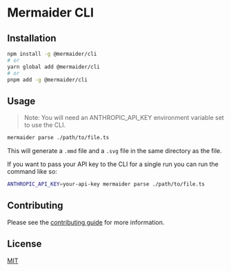 # Mermaider CLI

## Installation

```bash
npm install -g @mermaider/cli
# or
yarn global add @mermaider/cli
# or
pnpm add -g @mermaider/cli
```

## Usage

> Note: You will need an ANTHROPIC_API_KEY environment variable set to use the CLI.

```bash
mermaider parse ./path/to/file.ts
```

This will generate a `.mmd` file and a `.svg` file in the same directory as the file.

If you want to pass your API key to the CLI for a single run you can run the command like so:

```bash
ANTHROPIC_API_KEY=your-api-key mermaider parse ./path/to/file.ts
```

## Contributing

Please see the [contributing guide](../../CONTRIBUTING.md) for more information.

## License

[MIT](../../LICENSE)

